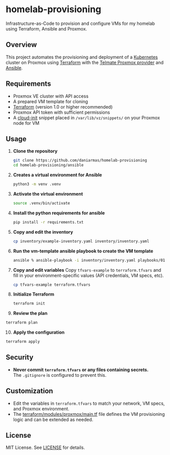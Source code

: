 # homelab-provisioning
Infrastructure-as-Code to provision and configure VMs for my homelab using Terraform, Ansible and Proxmox.

## Overview
This project automates the provisioning and deployment of a [Kubernetes](https://kubernetes.io/) cluster on Proxmox using [Terraform](https://www.terraform.io/) with the [Telmate Proxmox provider](https://registry.terraform.io/providers/Telmate/proxmox/latest) and [Ansible](https://docs.ansible.com/). 

## Requirements
- Proxmox VE cluster with API access
- A prepared VM template for cloning
- [Terraform](https://www.terraform.io/) (version 1.0 or higher recommended)
- Proxmox API token with sufficient permissions
- A [cloud-init](https://cloud-init.io/) snippet placed in `/var/lib/vz/snippets/` on your Proxmox node for VM

## Usage
1. **Clone the repository**
   ```sh
   git clone https://github.com/daniarmas/homelab-provisioning
   cd homelab-provisioning/ansible
   ```
2. **Creates a virtual environment for Ansible**
   ```sh
   python3 -m venv .venv
   ```
3. **Activate the virtual environment**
   ```sh
   source .venv/bin/activate
   ```
4. **Install the python requirements for ansible**
   ```sh
   pip install -r requirements.txt
   ```
5. **Copy and edit the inventory**
   ```sh
   cp inventory/example-inventory.yaml inventory/inventory.yaml
   ```
6. **Run the vm-template ansible playbook to create the VM template**
   ```sh
   ansible % ansible-playbook -i inventory/inventory.yaml playbooks/01-vm-template.yaml
   ```
7. **Copy and edit variables**
   Copy `tfvars-example` to `terraform.tfvars` and fill in your environment-specific values (API credentials, VM specs, etc).
   ```sh
   cp tfvars-example terraform.tfvars
   ```
8. **Initialize Terraform**
   ```sh
   terraform init
   ```
9.  **Review the plan**
   ```sh
   terraform plan
   ```
10. **Apply the configuration**
   ```sh
   terraform apply
   ```

## Security
- **Never commit `terraform.tfvars` or any files containing secrets.**  
  The `.gitignore` is configured to prevent this.

## Customization
- Edit the variables in `terraform.tfvars` to match your network, VM specs, and Proxmox environment.
- The [terraform/modules/proxmox/main.tf](terraform/modules/proxmox/main.tf) file defines the VM provisioning logic and can be extended as needed.

## License
MIT License. See [LICENSE](LICENSE) for details.